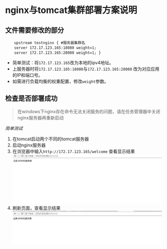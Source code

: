 # nginx与tomcat集群部署方案说明
## 文件需要修改的部分
```
    upstream testnginx { #服务器集群名   
    server 172.17.123.165:18080 weight=1;   
    server 172.17.123.165:28080 weight=1; }  
```
- 简单测试：将`172.17.123.165`改为本地的ipv4地址。
- 上服务器时将`172.17.123.165:18080`与`172.17.123.165:28080` 改为对应应用的IP和端口号。
- 如需进行负载均衡的权重配置，修改`weight`参数。
## 检查是否部署成功
> 在windows下nginx存在命令无法关闭服务的问题，请在任务管理器中关闭nginx服务器再重新启动

*简单测试*
1. 在tomcat启动两个不同的tomcat服务器
2. 启动nginx服务器
3. 在浏览器中输入`http://172.17.123.165/welcome` 查看显示结果<br>
![第一次刷新的图片](img/first.jpg)
4. 刷新页面，查看显示结果<br>
![第二次刷新的图片](img/second.jpg)